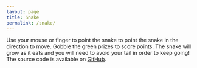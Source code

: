```yaml
---
layout: page
title: Snake
permalink: /snake/
---
```


Use your mouse or finger to point the snake to point the snake in the direction to move. Gobble the green prizes to score points. The snake will grow as it eats and you will need to avoid your tail in order to keep going! The source code is available on [GitHub][snake-repo].

<pre>
<div id="elm" width="100%"></div>
<script type="text/javascript" src="/projects/snake/elm-pep.js"></script>
<script type="text/javascript" src="/projects/snake/snake.js"></script>
<script>
    var app = Elm.Main.init({
        node: document.getElementById('elm')
    });
</script>
</pre>

[snake-repo]: https://github.com/MartinSnyder/elm-snake